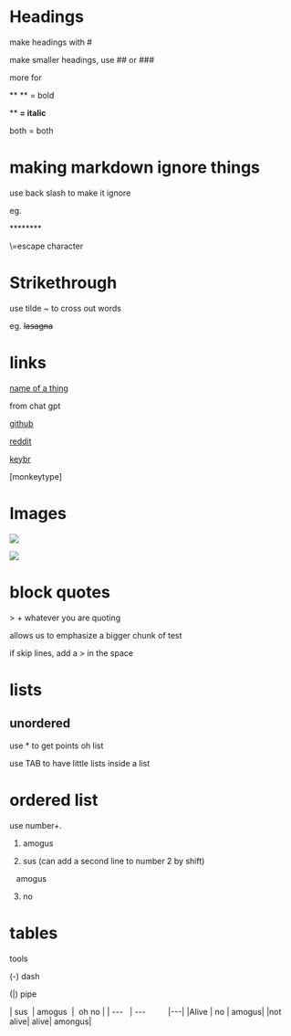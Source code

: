 # Headings

  
  

make headings with #

  

make smaller headings, use ## or ### 

more for

** ** = bold

** **= italic**
  
both = both


# making markdown ignore things

  

use back slash to make it ignore

eg.

  

\********

  

\\=escape character

  

# Strikethrough

  

use tilde \~ to cross out words

eg. ~~lasagna~~

  

  

# links

  

[name of a thing](https://mangakomi.io/manga/jujutsu-kaisen/chapter-235/)

  

from chat gpt

[github](https://github.com)

[reddit](https://www.reddit.com/?rdt=44233)

[keybr](https://www.keybr.com/)

[monkeytype]

  

# Images

  

![](https://e0.pxfuel.com/wallpapers/785/290/desktop-wallpaper-yuzaki-tsukasa.jpg)

  

![](https://images.alphacoders.com/117/1179068.jpg)

  

  

  

  

# block quotes

  

\> + whatever you are quoting

allows us to emphasize a bigger chunk of test

  

if skip lines, add a \> in the space

  

  

  

# lists

  

## unordered

  

use \* to get points oh list

  

use TAB to have little lists inside a list

  

  

  

# ordered list

  

use number+.

  

1. amogus

2. sus (can add a second line to number 2 by shift)

   amogus

3. no

  

  

# tables

  

tools

(-) dash

(|) pipe

  

| sus  | amogus  |  oh no |
| ---   | ---          |---|
|Alive | no | amogus|
|not alive| alive| amongus|
